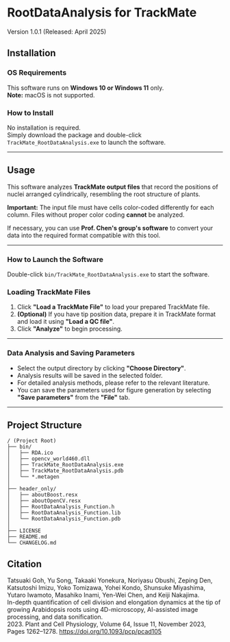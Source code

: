 # RootDataAnalysis for TrackMate  
Version 1.0.1 (Released: April 2025)

## Installation

### OS Requirements
This software runs on **Windows 10 or Windows 11** only.  
**Note:** macOS is not supported.

### How to Install
No installation is required.  
Simply download the package and double-click `TrackMate_RootDataAnalysis.exe` to launch the software.

---

## Usage

This software analyzes **TrackMate output files** that record the positions of nuclei arranged cylindrically, resembling the root structure of plants.  

**Important:** The input file must have cells color-coded differently for each column. Files without proper color coding **cannot** be analyzed.

If necessary, you can use **Prof. Chen's group's software** to convert your data into the required format compatible with this tool.

---

### How to Launch the Software
Double-click `bin/TrackMate_RootDataAnalysis.exe` to start the software.

### Loading TrackMate Files
1. Click **"Load a TrackMate File"** to load your prepared TrackMate file.
2. **(Optional)** If you have tip position data, prepare it in TrackMate format and load it using **"Load a QC file"**.
3. Click **"Analyze"** to begin processing.

---

### Data Analysis and Saving Parameters
- Select the output directory by clicking **"Choose Directory"**.
- Analysis results will be saved in the selected folder.
- For detailed analysis methods, please refer to the relevant literature.
- You can save the parameters used for figure generation by selecting **"Save parameters"** from the **"File"** tab.

---

## Project Structure
```text
/ (Project Root)
├── bin/
│   ├── RDA.ico
│   ├── opencv_world460.dll
│   ├── TrackMate_RootDataAnalysis.exe
│   ├── TrackMate_RootDataAnalysis.pdb
│   └── *.metagen
│
├── header_only/
│   ├── aboutBoost.resx
│   ├── aboutOpenCV.resx
│   ├── RootDataAnalysis_Function.h
│   ├── RootDataAnalysis_Function.lib
│   └── RootDataAnalysis_Function.pdb
│
├── LICENSE
├── README.md
└── CHANGELOG.md
```

## Citation
Tatsuaki Goh, Yu Song, Takaaki Yonekura, Noriyasu Obushi, Zeping Den, Katsutoshi Imizu, Yoko Tomizawa, Yohei Kondo, Shunsuke Miyashima, Yutaro Iwamoto, Masahiko Inami, Yen-Wei Chen, and Keiji Nakajima.  
In-depth quantification of cell division and elongation dynamics at the tip of growing Arabidopsis roots using 4D-microscopy, AI-assisted image processing, and data sonification.  
2023. Plant and Cell Physiology, Volume 64, Issue 11, November 2023, Pages 1262–1278. https://doi.org/10.1093/pcp/pcad105